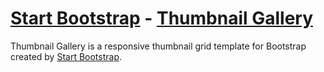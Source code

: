 # [Start Bootstrap](http://startbootstrap.com/) - [Thumbnail Gallery](http://startbootstrap.com/template-overviews/thumbnail-gallery/)

Thumbnail Gallery is a responsive thumbnail grid template for Bootstrap created by [Start Bootstrap](http://startbootstrap.com/).